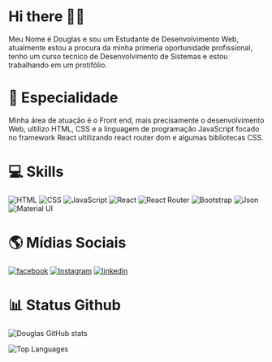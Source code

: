 # Hi there 👋🏽
Meu Nome é Douglas e sou um Estudante de Desenvolvimento Web, atualmente estou a procura da minha primeria oportunidade profissional, 
tenho um curso tecnico de Desenvolvimento de Sistemas e estou trabalhando em um protifólio.

# 🚀 Especialidade
Minha área de atuação é o Front end, mais precisamente o desenvolvimento Web, ultilizo HTML, CSS e a linguagem de programação JavaScript
focado no framework React ultilizando react router dom e algumas bibliotecas CSS. 

# 💻 Skills
![HTML](https://img.shields.io/badge/HTML5-E34F26?style=for-the-badge&logo=html5&logoColor=white)  ![CSS](https://img.shields.io/badge/CSS3-1572B6?style=for-the-badge&logo=css3&logoColor=white)  ![JavaScript](https://img.shields.io/badge/JavaScript-323330?style=for-the-badge&logo=javascript&logoColor=F7DF1E)  ![React](https://img.shields.io/badge/React-20232A?style=for-the-badge&logo=react&logoColor=61DAFB)  ![React Router](https://img.shields.io/badge/React_Router-CA4245?style=for-the-badge&logo=react-router&logoColor=white)  ![Bootstrap](https://img.shields.io/badge/Bootstrap-563D7C?style=for-the-badge&logo=bootstrap&logoColor=white)  ![Json](https://img.shields.io/badge/json%20web%20tokens-323330?style=for-the-badge&logo=json-web-tokens&logoColor=pink)  ![Material UI](https://img.shields.io/badge/Material--UI-0081CB?style=for-the-badge&logo=material-ui&logoColor=white)

# 🌎 Mídias Sociais
[![facebook](https://img.shields.io/badge/Facebook-1877F2?style=for-the-badge&logo=facebook&logoColor=white)](https://www.facebook.com/profile.php?id=100005975162268)  [![Instagram](https://img.shields.io/badge/Instagram-E4405F?style=for-the-badge&logo=instagram&logoColor=white)](https://www.instagram.com/douglasgds_/)  [![linkedin](https://img.shields.io/badge/LinkedIn-0077B5?style=for-the-badge&logo=linkedin&logoColor=white)](https://www.linkedin.com/in/douglas-silva-894065233/)  

# 📊 Status Github
![Douglas GitHub stats](https://github-readme-stats.vercel.app/api?username=sDouglasgonc&show_icons=true&theme=tokyonight)

![Top Languages](https://github-readme-stats.vercel.app/api/top-langs/?username=sDouglasgonc&layout=compact)
